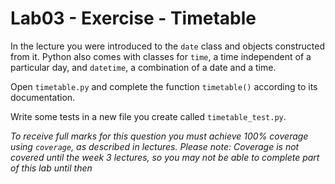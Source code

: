 # Lab03 - Exercise - Timetable

In the lecture you were introduced to the `date` class and objects constructed from it. Python also comes with classes for `time`, a time independent of a particular day, and `datetime`, a combination of a date and a time.

Open `timetable.py` and complete the function `timetable()` according to its documentation.

Write some tests in a new file you create called `timetable_test.py`.

*To receive full marks for this question you must achieve 100% coverage using `coverage`, as described in lectures.*
*Please note: Coverage is not covered until the week 3 lectures, so you may not be able to complete part of this lab until then*
